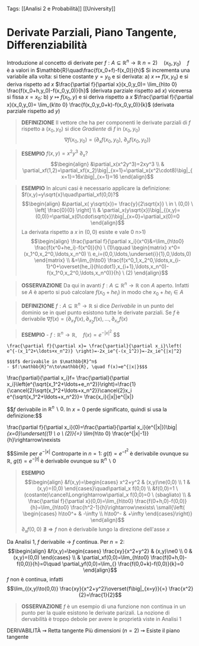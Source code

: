 Tags: [[Analisi 2 e Probabilità]] [[University]] 

# Derivate Parziali, Piano Tangente, Differenziabilità

Introduzione al concetto di derivate per $f:A\subseteq\mathbb{R}^n\to\mathbb{R}$
	$n=2)\quad(x_0,y_0)\quad f$ è a valori in $\mathbb{R}\quad\frac{f(x_0+f)-f(x_0)}{h}$ 
Si incrementa una variabile alla volta:
	si tiene costante $y=y_0$ e si derivata:
		a) $x\mapsto f(x,y_0)$ e si deriva rispetto ad $x$
			$\frac{\partial f}{\partial x}(x_0,y_0)= \lim_{h\to 0} \frac{f(x_0+h,y_0)-f(x_0,y_0)}{h}$ (derivata parziale rispetto ad $x$)
	viceversa si fissa $x=x_0$:
		b) $y\mapsto f(x_0,y)$ e si deriva rispetto a $x$
			$\frac{\partial f}{\partial x}(x_0,y_0)= \lim_{k\to 0} \frac{f(x_0,y_0+k)-f(x_0,y_0)}{k}$ (derivata parziale rispetto ad $y$)

 >**DEFINIZIONE** 
	 Il vettore che ha per componenti le derivate parziali di $f$ rispetto a $(x_0,y_0)$ si dice *Gradiente* di $f$ in $(x_0,y_0)$ $$\nabla f(x_0,y_0)=(\partial_xf(x_0,y_0), \ \partial_y f(x_0,y_0))$$

>**ESEMPIO**
	$f(x,y)=x^2y^3$  $\partial_x?$ $$\begin{align}
&\partial_x(x^2y^3)=2xy^3 \\
& \partial_xf(1,2)=\partial_xf(x_2)\big|_{x=1}=\partial_x(x^2\cdot8)\big|_{x=1}=16x\big|_{x=1}=16
\end{align}$$

>**ESEMPIO**
	In alcuni casi è necessario applicare la definizione:
		$f(x,y)=y\sqrt{x}\quad\partial_xf(0,0)?$ $$\begin{align}
&\partial_x( y\sqrt{x})= \frac{y}{2\sqrt{x}} \ in \ (0,0) \ \left[ \frac{0}{0} \right] \\
& \partial_x(y\sqrt{x})\big|_{(x,y)=(0,0)}=\partial_x(0\cdot\sqrt{x})\big|_{x=0}=\partial_x(0)=0
\end{align}$$La derivata rispetto a $x$ in $(0,0)$ esiste e vale $0$
	n>1)$$\begin{align} 
\frac{\partial f}{\partial x_i}(x^0)&=\lim_{h\to0} \frac{f(x^0+he_i)-f(x^0)}{h} \ (1)\qquad \begin{matrix}
x^0=(x_1^0,x_2^0,\ldots,x_n^0) \\ e_i=(0,0,\ldots,\underset{i}{1},0,\ldots,0)
\end{matrix} \\
&=\lim_{h\to0} \frac{f(x^0_1,x_2^0,\ldots,x_{i-1}^0+\overset{he_i}{h\cdot1},x_{i+1},\ldots,x_n^0)-f(x_1^0,x_2^0,\ldots,x_n^0)}{h} \ (2)
\end{align}$$

>**OSSERVAZIONE**
	Da qui in avanti $f:A\subseteq\mathbb{R}^n\to\mathbb{R}$ con $A$ aperto.
	Infatti se $A$ è aperto si può calcolare $f(x_0+he_i)$ in modo che $x_0+he_i\in A$

>**DEFINIZIONE**
	$f:A\subseteq\mathbb{R}^n\to\mathbb{R}$ si dice *Derivabile* in un punto del dominio se in quel punto esistono tutte le derivate parziali.
	Se $f$ è derivabile
		$\nabla f(x)=(\partial_{x_1}f(x),\partial_{x_2}f(x),\ldots,\partial_{x_n}f(x)$

>**ESEMPIO**
	- $f:\mathbb{R}^n\to\mathbb{R}, \quad f(x)=e^{-|x|^2}$ $$

	\frac{\partial f}{\partial x}= \frac{\partial}{\partial x_i}\left( e^{-(x_1^2+\ldots+x_n^2)} \right)=-2x_ie^{-(x_1^2)}=-2x_ie^{|x|^2}
	
	$$$f$ derivabile in $\mathbb{R}^n$
	- $f:\mathbb{R}^n\to\mathbb{R}, \quad f(x)=e^{|x|}$$$

\frac{\partial}{\partial x_i}f= \frac{\partial}{\partial x_i}\left(e^{\sqrt{x_1^2+\ldots+e_n^2}}\right)=\frac{1}{\cancel{2}\sqrt{x_1^2+\ldots+x_n^2}}\cancel{2}x_i e^{\sqrt{x_1^2+\ldots+x_n^2}}= \frac{x_i}{|x|}e^{|x|}

$$$f$ derivabile in $\mathbb{R}^n\backslash{0}$. In $x=0$ perde significato, quindi si usa la definizione:$$

\frac{\partial f}{\partial x_i}(0)=\frac{\partial}{\partial x_i}(e^{|x|})\big|_{x=0}\underset{(1) \ o \ (2)}{=} \lim_{h\to 0} \frac{e^{|x|-1}}{h}\rightarrow\nexists

$$Simile per $e^{-|x|}$
	Controparte in $n=1$: $g(t)=e^{-t^2}$ è derivabile ovunque su $\mathbb{R}$, $g(t)=e^{-|t|}$ è derivabile ovunque su $\mathbb{R}^n\backslash{0}$

>**ESEMPIO**$$\begin{align}
&f(x,y)=\begin{cases}
x^2+y^2 & (x,y)\ne(0,0) \\
1 & (x,y)=(0,0)
\end{cases}\quad\partial_x f(0,0) \\
&f(0,0)=1 \ (costante)\cancel\Longrightarrow\partial_x f(0,0)=0 \ (sbagliato) \\
& \frac{\partial f}{\partial x}(0,0)=\lim_{h\to0} \frac{f(0+h,0)-f(0,0)}{h}=\lim_{h\to0} \frac{h^2-1}{h}\rightarrow\nexists\ \small{\left( \begin{cases}
h\to0^+ & -\infty \\
h\to0^- & +\infty
\end{cases}\right)} 
	\end{align}$$$\partial_xf(0,0) \ \nexists\Longrightarrow f$ non è derivabile lungo la direzione dell'asse $x$

Da Analisi 1, $f$ derivabile $\rightarrow$ $f$ continua. Per $n=2$:$$\begin{align}
&f(x,y)=\begin{cases}
\frac{xy}{x^2+y^2} & (x,y)\ne0  \\
0 & (x,y)=(0,0)
\end{cases} \\
& \partial_xf(0,0)=\lim_{h\to0} \frac{f(0+h,0)-f(0,0)}{h}=0\quad \partial_yf(0,0)=\lim_{} \frac{f(0,0+k)-f(0,0)}{k}=0
\end{align}$$$f$ non è continua, infatti $$\lim_{(x,y)\to(0,0)} \frac{xy}{x^2+y^2}\overset{f\big|_{x=y}}{=} \frac{x^2}{2}=\frac{1}{2}$$
>**OSSERVAZIONE**
	$f$ è un esempio di una funzione non continua in un punto per la quale esistono le derivate parizali.
	La nozione di dervabilità è troppo debole per avere le proprietà viste in Analisi 1

DERIVABILITÀ $\rightsquigarrow$ Retta tangente
Più dimensioni ($n=2$) $\rightsquigarrow$ Esiste il piano tangente
	